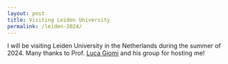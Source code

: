 ```yaml
---
layout: post
title: Visiting Leiden University
permalink: /leiden-2024/
---
```

I will be visiting Leiden University in the Netherlands during the summer of 2024. 
Many thanks to Prof. [Luca Giomi](https://homes.lorentz.leidenuniv.nl/~giomi/) and his group for hosting me!